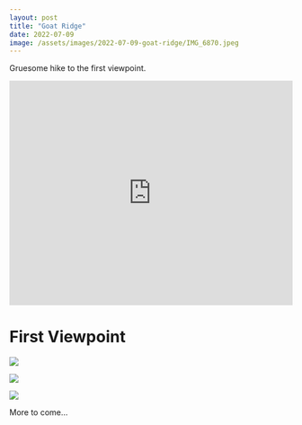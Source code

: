 ```yaml
---
layout: post
title: "Goat Ridge"
date: 2022-07-09
image: /assets/images/2022-07-09-goat-ridge/IMG_6870.jpeg
---
```

Gruesome hike to the first viewpoint.

<iframe class="alltrails" src="https://www.alltrails.com/widget/recording/evening-hike-at-goat-ridge-34d94cf?u=m" width="100%" height="400" frameborder="0" scrolling="no" marginheight="0" marginwidth="0" title="AllTrails: Trail Guides and Maps for Hiking, Camping, and Running"></iframe>

# First Viewpoint
![](/assets\images\2022-07-09-goat-ridge\IMG_5435_crop.jpg)

![](/assets\images\2022-07-09-goat-ridge\IMG_6870.jpeg)

![](/assets\images\2022-07-09-goat-ridge\IMG_6872.jpg)

More to come...
